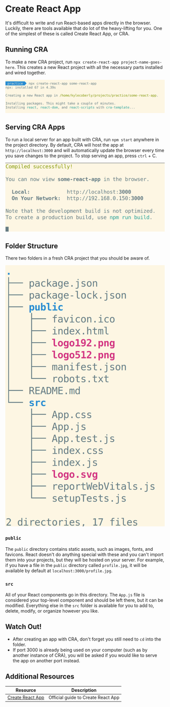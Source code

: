 # Create React App

It's difficult to write and run React-based apps directly in the browser. Luckily, there are tools available that do lot of the heavy-lifting for you. One of the simplest of these is called Create React App, or CRA.

## Running CRA

To make a new CRA project, run `npx create-react-app project-name-goes-here`. This creates a new React project with all the necessary parts installed and wired together.

![Running npx create-react-app project-name-goes-here](assets/cra-1.png)

## Serving CRA Apps

To run a local server for an app built with CRA, run `npm start` anywhere in the project directory. By default, CRA will host the app at `http://localhost:3000` and will automatically update the browser every time you save changes to the project. To stop serving an app, press `ctrl` + C.

![Serving a CRA app](assets/cra-2.png)

## Folder Structure

There two folders in a fresh CRA project that you should be aware of.

![Structure of a fresh CRA app](assets/cra-3.png)

### `public`

The `public` directory contains static assets, such as images, fonts, and favicons. React doesn't do anything special with these and you can't import them into your projects, but they will be hosted on your server. For example, if you have a file in the `public` directory called `profile.jpg`, it will be available by default at `localhost:3000/profile.jpg`.

### `src`

All of your React components go in this directory. The `App.js` file is considered your top-level component and should be left there, but it can be modified. Everything else in the `src` folder is available for you to add to, delete, modify, or organize however you like.

## Watch Out!

* After creating an app with CRA, don't forget you still need to `cd` into the folder.
* If port 3000 is already being used on your computer (such as by another instance of CRA), you will be asked if you would like to serve the app on another port instead.

## Additional Resources

| Resource | Description |
| --- | --- |
| [Create React App](https://create-react-app.dev/docs/getting-started) | Official guide to Create React App |
